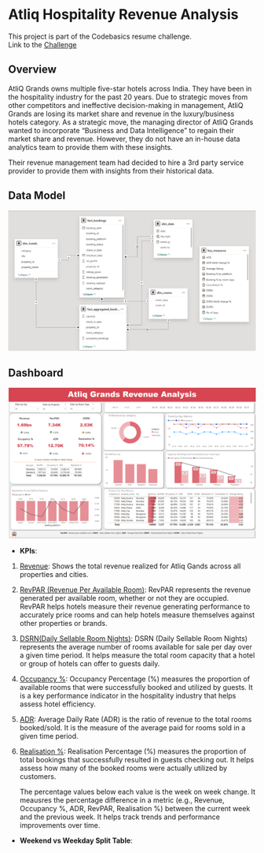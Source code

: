 # Atliq Hospitality Revenue Analysis
This project is part of the Codebasics resume challenge. </br>
Link to the [Challenge](https://codebasics.io/challenge/codebasics-resume-project-challenge/4)
## Overview
AtliQ Grands owns multiple five-star hotels across India. They have been in the hospitality industry for the past 20 years. Due to strategic moves from other competitors and ineffective decision-making in management, AtliQ Grands are losing its market share and revenue in the luxury/business hotels category. As a strategic move, the managing director of AtliQ Grands wanted to incorporate “Business and Data Intelligence” to regain their market share and revenue. However, they do not have an in-house data analytics team to provide them with these insights.

Their revenue management team had decided to hire a 3rd party service provider to provide them with insights from their historical data.

## Data Model
![Data Model](/Resources/data_model.png)
## Dashboard
![](/Resources/Dashboard.png)
*  **KPIs**:
  1. <ins>Revenue</ins>: Shows the total revenue realized for Atliq Gands across all properties and cities.
  2. <ins>RevPAR (Revenue Per Available Room)</ins>: RevPAR represents the revenue generated per available room, whether or not they are occupied. RevPAR helps hotels measure their revenue generating performance to accurately price rooms and can help hotels measure themselves against other properties or brands.
  3. <ins>DSRN(Daily Sellable Room Nights)</ins>: DSRN (Daily Sellable Room Nights) represents the average number of rooms available for sale per day over a given time period. It helps measure the total room capacity that a hotel or group of hotels can offer to guests daily.
  4. <ins>Occupancy %</ins>: Occupancy Percentage (%) measures the proportion of available rooms that were successfully booked and utilized by guests. It is a key performance indicator in the hospitality industry that helps assess hotel efficiency.
  5. <ins>ADR</ins>: Average Daily Rate (ADR) is the ratio of revenue to the total rooms booked/sold. It is the measure of the average paid for rooms sold in a given time period.
  6. <ins>Realisation %</ins>: Realisation Percentage (%) measures the proportion of total bookings that successfully resulted in guests checking out. It helps assess how many of the booked rooms were actually utilized by customers.

     The percentage values below each value is the week on week change. It meausres the percentage difference in a metric (e.g., Revenue, Occupancy %, ADR, RevPAR, Realisation %) between the current week and the previous week. It helps track trends and performance improvements over time.

*  **Weekend vs Weekday Split Table**:
     

    

